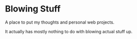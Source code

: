 Blowing Stuff
================

A place to put my thoughts and personal web projects.

It actually has mostly nothing to do with blowing actual stuff up.
